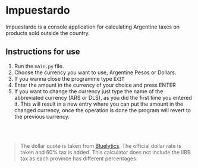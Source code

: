 # Impuestardo

Impuestardo is a console application for calculating Argentine taxes on products sold outside the country.

## Instructions for use

1. Run the `main.py` file.
2. Choose the currency you want to use, Argentine Pesos or Dollars.
3. If you wanna close the programme type `EXIT`
4. Enter the amount in the currency of your choice and press ENTER
5. If you want to change the currency just type the name of the abbreviated currency (ARS or DLS), as you did the first time you entered it. This will result in a new entry where you can put the amount in the changed currency, once the operation is done the program will revert to the previous currency.

</br> </br>

> The dollar quote is taken from [Bluelytics](https://bluelytics.com.ar/#!/). The official dollar rate is taken and 60% tax is added.
This calculator does not include the IIBB tax as each province has different percentages.
